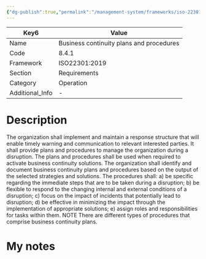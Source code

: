 ```yaml
---
{"dg-publish":true,"permalink":"/management-system/frameworks/iso-22301-2019/iso-22301-2019-8-4-1/","tags":["requirement"],"noteIcon":"1"}
---
```



<div><table class="dataview table-view-table"><thead class="table-view-thead"><tr class="table-view-tr-header"><th class="table-view-th"><span>Key</span><span class="dataview small-text">6</span></th><th class="table-view-th"><span>Value</span></th></tr></thead><tbody class="table-view-tbody"><tr><td><span>Name</span></td><td><span>Business continuity plans and procedures</span></td></tr><tr><td><span>Code</span></td><td><span>8.4.1</span></td></tr><tr><td><span>Framework</span></td><td><span>ISO22301:2019</span></td></tr><tr><td><span>Section</span></td><td><span>Requirements</span></td></tr><tr><td><span>Category</span></td><td><span>Operation</span></td></tr><tr><td><span>Additional_Info</span></td><td><span>-</span></td></tr></tbody></table></div>

# Description

The organization shall implement and maintain a response structure that will enable timely warning and communication to relevant interested parties. It shall provide plans and procedures to manage the organization during a disruption. The plans and procedures shall be used when required to activate business continuity solutions. The organization shall identify and document business continuity plans and procedures based on the output of the selected strategies and solutions. The procedures shall: a) be specific regarding the immediate steps that are to be taken during a disruption; b) be flexible to respond to the changing internal and external conditions of a disruption; c) focus on the impact of incidents that potentially lead to disruption; d) be effective in minimizing the impact through the implementation of appropriate solutions; e) assign roles and responsibilities for tasks within them. NOTE There are different types of procedures that comprise business continuity plans.

# My notes
